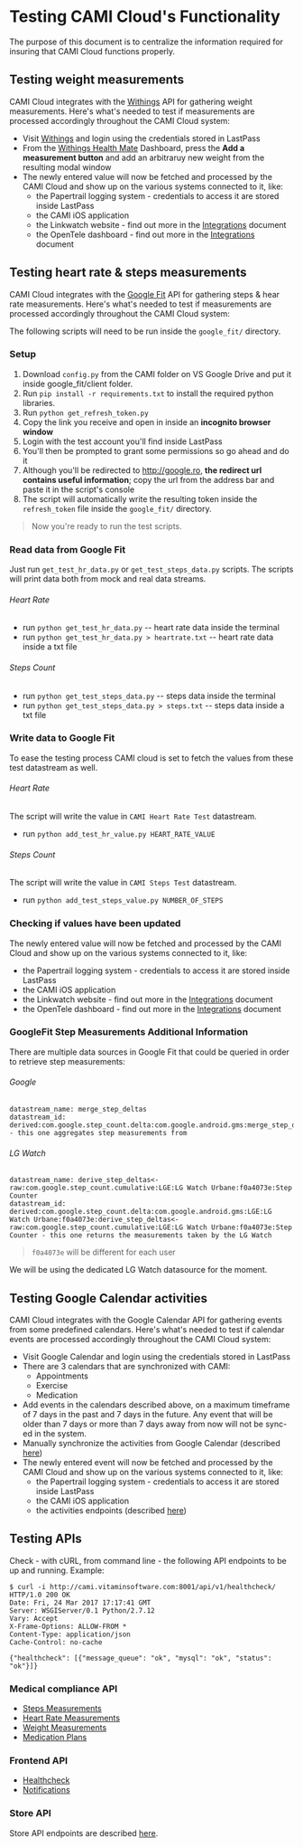 # Testing CAMI Cloud's Functionality

The purpose of this document is to centralize the information required for insuring that CAMI Cloud functions properly.

## Testing weight measurements

CAMI Cloud integrates with the [Withings](https://www.withings.com/eu/en/) API for gathering weight measurements. Here's what's needed to test if measurements are processed accordingly throughout the CAMI Cloud system:

* Visit [Withings](https://www.withings.com/eu/en/) and login using the credentials stored in LastPass
* From the [Withings Health Mate](https://healthmate.withings.com/) Dashboard, press the **Add a measurement button** and add an arbitraruy new weight from the resulting modal window
* The newly entered value will now be fetched and processed by the CAMI Cloud and show up on the various systems connected to it, like:
  * the Papertrail logging system - credentials to access it are stored inside LastPass
  * the CAMI iOS application
  * the Linkwatch website - find out more in the [Integrations](INTEGRATIONS.md) document
  * the OpenTele dashboard - find out more in the [Integrations](INTEGRATIONS.md) document

## Testing heart rate & steps measurements

CAMI Cloud integrates with the [Google Fit](https://developers.google.com/fit/) API for gathering steps & hear rate measurements. Here's what's needed to test if measurements are processed accordingly throughout the CAMI Cloud system:

The following scripts will need to be run inside the `google_fit/` directory.

### Setup

1. Download `config.py` from the CAMI folder on VS Google Drive and put it inside google_fit/client folder.
2. Run `pip install -r requirements.txt` to install the required python libraries.
3. Run `python get_refresh_token.py`
4. Copy the link you receive and open in inside an **incognito browser window**
5. Login with the test account you'll find inside LastPass
6. You'll then be prompted to grant some permissions so go ahead and do it
7. Although you'll be redirected to http://google.ro, **the redirect url contains useful information**; copy the url from the address bar and paste it in the script's console
8. The script will automatically write the resulting token inside the `refresh_token` file inside the `google_fit/` directory.

> Now you're ready to run the test scripts.

### Read data from Google Fit

Just run `get_test_hr_data.py` or `get_test_steps_data.py` scripts. The scripts will print data both from mock and real data streams.

###### Heart Rate
* run `python get_test_hr_data.py` -- heart rate data inside the terminal
* run `python get_test_hr_data.py > heartrate.txt` -- heart rate data inside a txt file

###### Steps Count
* run `python get_test_steps_data.py` -- steps data inside the terminal
* run `python get_test_steps_data.py > steps.txt` -- steps data inside a txt file


### Write data to Google Fit

To ease the testing process CAMI cloud is set to fetch the values from these test datastream as well.

###### Heart Rate

The script will write the value in ```CAMI Heart Rate Test``` datastream.

* run `python add_test_hr_value.py HEART_RATE_VALUE`

###### Steps Count

The script will write the value in ```CAMI Steps Test``` datastream.

* run `python add_test_steps_value.py NUMBER_OF_STEPS`

### Checking if values have been updated

The newly entered value will now be fetched and processed by the CAMI Cloud and show up on the various systems connected to it, like:

* the Papertrail logging system - credentials to access it are stored inside LastPass
* the CAMI iOS application
* the Linkwatch website - find out more in the [Integrations](INTEGRATIONS.md) document
* the OpenTele dashboard - find out more in the [Integrations](INTEGRATIONS.md) document


### GoogleFit Step Measurements Additional Information

There are multiple data sources in Google Fit that could be queried in order to retrieve step measurements:

###### Google

```
datastream_name: merge_step_deltas
datastream_id: derived:com.google.step_count.delta:com.google.android.gms:merge_step_deltas - this one aggregates step measurements from
```

###### LG Watch

```
datastream_name: derive_step_deltas<-raw:com.google.step_count.cumulative:LGE:LG Watch Urbane:f0a4073e:Step Counter
datastream_id: derived:com.google.step_count.delta:com.google.android.gms:LGE:LG Watch Urbane:f0a4073e:derive_step_deltas<-raw:com.google.step_count.cumulative:LGE:LG Watch Urbane:f0a4073e:Step Counter - this one returns the measurements taken by the LG Watch
```

> `f0a4073e` will be different for each user

We will be using the dedicated LG Watch datasource for the moment.


## Testing Google Calendar activities
CAMI Cloud integrates with the Google Calendar API for gathering events from some predefined calendars. Here's what's needed to test if calendar events are processed accordingly throughout the CAMI Cloud system:

- Visit Google Calendar and login using the credentials stored in LastPass
- There are 3 calendars that are synchronized with CAMI:
	- Appointments
	- Exercise
	- Medication
- Add events in the calendars described above, on a maximum timeframe of 7 days in the past and 7 days in the future. Any event that will be older than 7 days or more than 7 days away from now will not be sync-ed in the system.
- Manually synchronize the activities from Google Calendar (described [here](https://github.com/cami-project/cami-project/blob/master/store/README.md#activities))
- The newly entered event will now be fetched and processed by the CAMI Cloud and show up on the various systems connected to it, like:
	- the Papertrail logging system - credentials to access it are stored inside LastPass
	- the CAMI iOS application
	- the activities endpoints (described [here](https://github.com/cami-project/cami-project/blob/master/store/README.md#activities))


## Testing APIs
Check - with cURL, from command line - the following API endpoints to be up and running.
Example:
```
$ curl -i http://cami.vitaminsoftware.com:8001/api/v1/healthcheck/
HTTP/1.0 200 OK
Date: Fri, 24 Mar 2017 17:17:41 GMT
Server: WSGIServer/0.1 Python/2.7.12
Vary: Accept
X-Frame-Options: ALLOW-FROM *
Content-Type: application/json
Cache-Control: no-cache

{"healthcheck": [{"message_queue": "ok", "mysql": "ok", "status": "ok"}]}
```

### Medical compliance API
* [Steps Measurements](http://cami.vitaminsoftware.com:8000/api/v1/steps-measurements/)
* [Heart Rate Measurements](http://cami.vitaminsoftware.com:8000/api/v1/heartrate-measurements/)
* [Weight Measurements](http://cami.vitaminsoftware.com:8000/api/v1/weight-measurements/)
* [Medication Plans](http://cami.vitaminsoftware.com:8000/api/v1/medication-plans/)

### Frontend API
* [Healthcheck](http://cami.vitaminsoftware.com:8001/api/v1/healthcheck/)
* [Notifications](http://cami.vitaminsoftware.com:8001/api/v1/notifications/)

### Store API
Store API endpoints are described [here](https://github.com/cami-project/cami-project/blob/master/store/README.md).